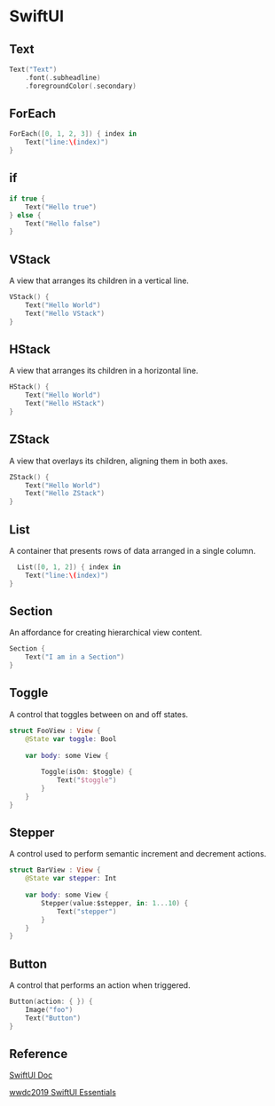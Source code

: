 # SwiftUI

## Text

```swift
Text("Text")
    .font(.subheadline)
    .foregroundColor(.secondary)

```

## ForEach

```swift
ForEach([0, 1, 2, 3]) { index in
    Text("line:\(index)")
}
```

## if

```swift
if true {
    Text("Hello true")
} else {
    Text("Hello false")
}
```

## VStack

A view that arranges its children in a vertical line.

```swift
VStack() {
    Text("Hello World")
    Text("Hello VStack")
}
```

## HStack

A view that arranges its children in a horizontal line.


```swift
HStack() {
    Text("Hello World")
    Text("Hello HStack")
}
```

## ZStack

A view that overlays its children, aligning them in both axes.

```swift
ZStack() {
    Text("Hello World")
    Text("Hello ZStack")
}
```

## List

 A container that presents rows of data arranged in a single column.

```swift
  List([0, 1, 2]) { index in
    Text("line:\(index)")
}
```

## Section
An affordance for creating hierarchical view content.
```swift
Section {
    Text("I am in a Section")
}

```

## Toggle

A control that toggles between on and off states.

```swift
struct FooView : View {
    @State var toggle: Bool
    
    var body: some View {
        
        Toggle(isOn: $toggle) {
            Text("$toggle")
        }
    }
}

```

## Stepper

A control used to perform semantic increment and decrement actions.
```swift
struct BarView : View {
    @State var stepper: Int
    
    var body: some View {
        Stepper(value:$stepper, in: 1...10) {
            Text("stepper")
        }
    }
}

```

## Button

A control that performs an action when triggered.

```swift
Button(action: { }) {
    Image("foo")
    Text("Button")
}

```

## Reference

[SwiftUI Doc](https://developer.apple.com/documentation/swiftui)

[wwdc2019 SwiftUI Essentials](https://developer.apple.com/videos/play/wwdc2019/216)